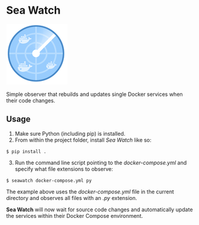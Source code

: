 # Sea Watch

![alt text](./temporary-logo.png)

Simple observer that rebuilds and updates single Docker services when their code changes.


## Usage

1. Make sure Python (including pip) is installed.
2. From within the project folder, install _Sea Watch_ like so:
```
$ pip install .
```
3. Run the command line script pointing to the _docker-compose.yml_ and specify what file extensions to observe:
```
$ seawatch docker-compose.yml py
```
The example above uses the _docker-compose.yml_ file in the current directory and observes all files with an _.py_ extension.

__Sea Watch__ will now wait for source code changes and automatically update the services within their Docker Compose environment.
